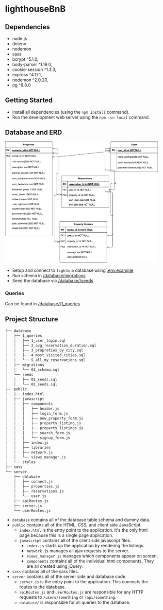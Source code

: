 # lighthouseBnB

## Dependencies
- node.js
- dotenv
- nodemon
- sass
- bcrypt ^5.1.0,
- body-parser ^1.19.0,
- cookie-session ^1.3.3,
- express ^4.17.1,
- nodemon ^2.0.20,
- pg ^8.8.0 

## Getting Started

- Install all dependencies (using the `npm install` command).
- Run the development web server using the `npm run local` command.

## Database and ERD
!["ERD for database"](erd.drawio.png)

- Setup and connect to `lightbnb` database using [.env.example](/.env.example) 
- Run schema in [/database/migrations](/database//migrations/)
- Seed the database via [/database//seeds](/database//seeds/)

### Queries
Can be found in [/database//1_queries](/database//1_queries/)

## Project Structure

```
├── database
│   ├── 1_queries
│   │   ├── 1_user_login.sql
│   │   ├── 2_avg_reservation_duration.sql
│   │   ├── 3_propreties_by_city.sql
│   │   ├── 4_most_visited_cities.sql
│   │   └── 5_all_my_reservations.sql
│   ├── migrations
│   │   └── 01_schema.sql
│   └── seeds
│   │   ├── 01_seeds.sql
│   │   └── 01_seeds.sql
├── public
│   ├── index.html
│   ├── javascript
│   │   ├── components 
│   │   │   ├── header.js
│   │   │   ├── login_form.js
│   │   │   ├── new_property_form.js
│   │   │   ├── property_listing.js
│   │   │   ├── property_listings.js
│   │   │   ├── search_form.js
│   │   │   └── signup_form.js
│   │   ├── index.js
│   │   ├── libraries
│   │   ├── network.js
│   │   └── views_manager.js
│   └── styles
├── sass
└── server
    ├── database
    │   ├── connect.js
    │   ├── properties.js
    │   ├── reservations.js
    │   └── user.js
    ├── apiRoutes.js
    ├── server.js
    └── userRoutes.js
```

* `database` contains all of the database table schema and dummy data. 
* `public` contains all of the HTML, CSS, and client side JavaScript. 
  * `index.html` is the entry point to the application. It's the only html page because this is a single page application.
  * `javascript` contains all of the client side javascript files.
    * `index.js` starts up the application by rendering the listings.
    * `network.js` manages all ajax requests to the server.
    * `views_manager.js` manages which components appear on screen.
    * `components` contains all of the individual html components. They are all created using jQuery.
* `sass` contains all of the sass files. 
* `server` contains all of the server side and database code.
  * `server.js` is the entry point to the application. This connects the routes to the database.
  * `apiRoutes.js` and `userRoutes.js` are responsible for any HTTP requests to `/users/something` or `/api/something`. 
  * `database/` is responsible for all queries to the database.